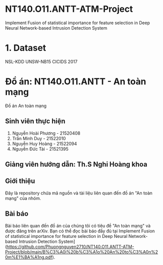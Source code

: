 # NT140.O11.ANTT-ATM-Project
Implement Fusion of statistical importance for feature selection in Deep Neural Network-based Intrusion Detection System

# 1. Dataset
NSL-KDD
UNSW-NB15
CICIDS 2017


# Đồ án: NT140.O11.ANTT - An toàn mạng
Đồ án An toàn mạng

## Sinh viên thực hiện
1. Nguyễn Hoài Phương - 21520408
2. Trần Minh Duy - 21522010
3. Nguyễn Huy Hoàng - 21522094
4. Nguyễn Đức Tài - 21521395
 
## Giảng viên hướng dẫn: Th.S Nghi Hoàng khoa

## Giới thiệu
Đây là repository chứa mã nguồn và tài liệu liên quan đến đồ án "An toàn mạng" của nhóm.



## Bài báo
Bài báo liên quan đến đồ án của chúng tôi có tiêu đề "An toàn mạng" và được đăng trên arXiv. Bạn có thể đọc bài báo đầy đủ tại Implement Fusion of statistical importance for feature selection in Deep Neural Network-based Intrusion Detection System](https://github.com/Phuongnguyen2710/NT140.O11.ANTT-ATM-Project/blob/main/B%C3%A0i%20b%C3%A1o%20An%20to%C3%A0n%20m%E1%BA%A1ng.pdf).
